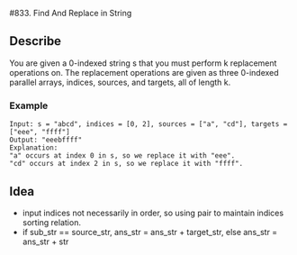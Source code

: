 #833. Find And Replace in String
## Describe
You are given a 0-indexed string s that you must perform k replacement operations on. The replacement operations are given as three 0-indexed parallel arrays, indices, sources, and targets, all of length k.

### Example
  ```
  Input: s = "abcd", indices = [0, 2], sources = ["a", "cd"], targets = ["eee", "ffff"]
  Output: "eeebffff"
  Explanation:
  "a" occurs at index 0 in s, so we replace it with "eee".
  "cd" occurs at index 2 in s, so we replace it with "ffff".
  ```
## Idea
* input indices not necessarily in order, so using pair to maintain indices sorting relation.
* if sub_str == source_str, ans_str = ans_str + target_str, else ans_str = ans_str + str
